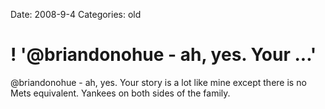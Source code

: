 Date: 2008-9-4
Categories: old

# ! '@briandonohue - ah, yes. Your ...'

@briandonohue - ah, yes. Your story is a lot like mine except there is no Mets equivalent. Yankees on both sides of the family.
